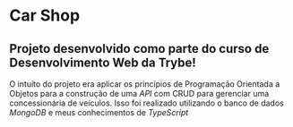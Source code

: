 # Car Shop
## Projeto desenvolvido como parte do curso de Desenvolvimento Web da Trybe!

O intuíto do projeto era aplicar os princípios de Programação Orientada a Objetos para a construção de uma *API* com CRUD para gerenciar uma concessionária de veículos. Isso foi realizado utilizando o banco de dados *MongoDB* e meus conhecimentos de *TypeScript*

